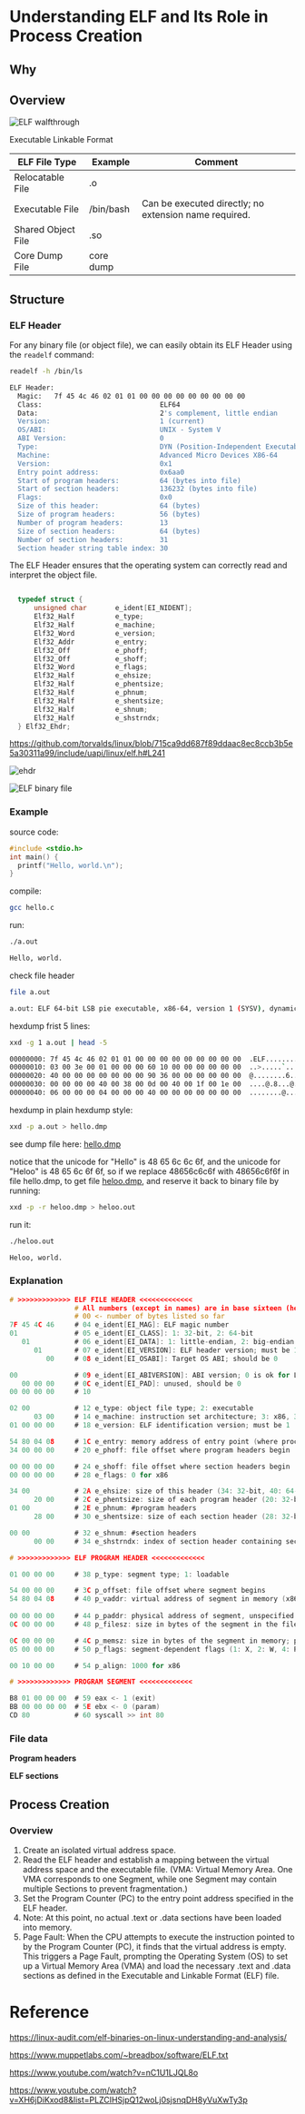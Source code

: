 # Understanding ELF and Its Role in Process Creation

## Why

## Overview

![ELF walfthrough](elfwalkthrough.png)

Executable Linkable Format

| **ELF File Type** | **Example** | **Comment** |
| --- | --- | --- |
| Relocatable File | .o |  |
| Executable File | /bin/bash | Can be executed directly; no extension name required. |
| Shared Object File | .so |  |
| Core Dump File | core dump |  |

## Structure

### ELF Header

For any binary file (or object file), we can easily obtain its ELF Header using the `readelf` command:

```bash
readelf -h /bin/ls

ELF Header:
  Magic:   7f 45 4c 46 02 01 01 00 00 00 00 00 00 00 00 00
  Class:                             ELF64
  Data:                              2's complement, little endian
  Version:                           1 (current)
  OS/ABI:                            UNIX - System V
  ABI Version:                       0
  Type:                              DYN (Position-Independent Executable file)
  Machine:                           Advanced Micro Devices X86-64
  Version:                           0x1
  Entry point address:               0x6aa0
  Start of program headers:          64 (bytes into file)
  Start of section headers:          136232 (bytes into file)
  Flags:                             0x0
  Size of this header:               64 (bytes)
  Size of program headers:           56 (bytes)
  Number of program headers:         13
  Size of section headers:           64 (bytes)
  Number of section headers:         31
  Section header string table index: 30
```

The ELF Header ensures that the operating system can correctly read and interpret the object file.

```c

  typedef struct {
      unsigned char       e_ident[EI_NIDENT];
      Elf32_Half          e_type;
      Elf32_Half          e_machine;
      Elf32_Word          e_version;
      Elf32_Addr          e_entry;
      Elf32_Off           e_phoff;
      Elf32_Off           e_shoff;
      Elf32_Word          e_flags;
      Elf32_Half          e_ehsize;
      Elf32_Half          e_phentsize;
      Elf32_Half          e_phnum;
      Elf32_Half          e_shentsize;
      Elf32_Half          e_shnum;
      Elf32_Half          e_shstrndx;
  } Elf32_Ehdr;
```

https://github.com/torvalds/linux/blob/715ca9dd687f89ddaac8ec8ccb3b5e5a30311a99/include/uapi/linux/elf.h#L241

![ehdr](ehdr.jpg)

![ELF binary file](elf.jpg)

### Example

source code:

```c
#include <stdio.h>
int main() {
  printf("Hello, world.\n");
}
```

compile:

```sh
gcc hello.c
```

run:

```sh
./a.out

Hello, world.
```

check <ELF> file header

```sh
file a.out

a.out: ELF 64-bit LSB pie executable, x86-64, version 1 (SYSV), dynamically linked, interpreter /lib64/ld-linux-x86-64.so.2, BuildID[sha1]=507c7b03924effefd99309b49fb32be700d2036f, for GNU/Linux 3.2.0, not stripped
```

hexdump frist 5 lines:

```sh
xxd -g 1 a.out | head -5

00000000: 7f 45 4c 46 02 01 01 00 00 00 00 00 00 00 00 00  .ELF............
00000010: 03 00 3e 00 01 00 00 00 60 10 00 00 00 00 00 00  ..>.....`.......
00000020: 40 00 00 00 00 00 00 00 90 36 00 00 00 00 00 00  @........6......
00000030: 00 00 00 00 40 00 38 00 0d 00 40 00 1f 00 1e 00  ....@.8...@.....
00000040: 06 00 00 00 04 00 00 00 40 00 00 00 00 00 00 00  ........@.......
```

hexdump in plain hexdump style:

```sh
xxd -p a.out > hello.dmp
```

see dump file here: [hello.dmp](elf/hello.dmp)

notice that the unicode for "Hello" is 48 65 6c 6c 6f, and the unicode for "Heloo" is 48 65 6c 6f 6f, so if we replace 48656c6c6f with 48656c6f6f in file hello.dmp, to get file [heloo.dmp](./elf/heloo.dmp), and reserve it back to binary file by running:

```sh
xxd -p -r heloo.dmp > heloo.out
```

run it:

```sh
./heloo.out

Heloo, world.
```

### Explanation

```c
# >>>>>>>>>>>>> ELF FILE HEADER <<<<<<<<<<<<< 
                # All numbers (except in names) are in base sixteen (hexadecimal)
                # 00 <- number of bytes listed so far
7F 45 4C 46     # 04 e_ident[EI_MAG]: ELF magic number
01              # 05 e_ident[EI_CLASS]: 1: 32-bit, 2: 64-bit
   01           # 06 e_ident[EI_DATA]: 1: little-endian, 2: big-endian
      01        # 07 e_ident[EI_VERSION]: ELF header version; must be 1
         00     # 08 e_ident[EI_OSABI]: Target OS ABI; should be 0

00              # 09 e_ident[EI_ABIVERSION]: ABI version; 0 is ok for Linux
   00 00 00     # 0C e_ident[EI_PAD]: unused, should be 0
00 00 00 00     # 10

02 00           # 12 e_type: object file type; 2: executable
      03 00     # 14 e_machine: instruction set architecture; 3: x86, 3E: amd64
01 00 00 00     # 18 e_version: ELF identification version; must be 1

54 80 04 08     # 1C e_entry: memory address of entry point (where process starts)
34 00 00 00     # 20 e_phoff: file offset where program headers begin

00 00 00 00     # 24 e_shoff: file offset where section headers begin
00 00 00 00     # 28 e_flags: 0 for x86

34 00           # 2A e_ehsize: size of this header (34: 32-bit, 40: 64-bit)
      20 00     # 2C e_phentsize: size of each program header (20: 32-bit, 38: 64-bit)
01 00           # 2E e_phnum: #program headers
      28 00     # 30 e_shentsize: size of each section header (28: 32-bit, 40: 64-bit)

00 00           # 32 e_shnum: #section headers
      00 00     # 34 e_shstrndx: index of section header containing section names

# >>>>>>>>>>>>> ELF PROGRAM HEADER <<<<<<<<<<<<< 

01 00 00 00     # 38 p_type: segment type; 1: loadable

54 00 00 00     # 3C p_offset: file offset where segment begins
54 80 04 08     # 40 p_vaddr: virtual address of segment in memory (x86: 08048054)
    
00 00 00 00     # 44 p_paddr: physical address of segment, unspecified by 386 supplement
0C 00 00 00     # 48 p_filesz: size in bytes of the segment in the file image ############

0C 00 00 00     # 4C p_memsz: size in bytes of the segment in memory; p_filesz <= p_memsz
05 00 00 00     # 50 p_flags: segment-dependent flags (1: X, 2: W, 4: R)

00 10 00 00     # 54 p_align: 1000 for x86

# >>>>>>>>>>>>> PROGRAM SEGMENT <<<<<<<<<<<<< 

B8 01 00 00 00  # 59 eax <- 1 (exit)
BB 00 00 00 00  # 5E ebx <- 0 (param)
CD 80           # 60 syscall >> int 80
```


### File data

**Program headers**

**ELF sections**

## Process Creation

### Overview

1. Create an isolated virtual address space.
2. Read the ELF header and establish a mapping between the virtual address space and the executable file. (VMA: Virtual Memory Area. One VMA corresponds to one Segment, while one Segment may contain multiple Sections to prevent fragmentation.)
3. Set the Program Counter (PC) to the entry point address specified in the ELF header.
4. Note: At this point, no actual .text or .data sections have been loaded into memory.
5. Page Fault: When the CPU attempts to execute the instruction pointed to by the Program Counter (PC), it finds that the virtual address is empty. This triggers a Page Fault, prompting the Operating System (OS) to set up a Virtual Memory Area (VMA) and load the necessary .text and .data sections as defined in the Executable and Linkable Format (ELF) file.

# Reference

https://linux-audit.com/elf-binaries-on-linux-understanding-and-analysis/

https://www.muppetlabs.com/~breadbox/software/ELF.txt

https://www.youtube.com/watch?v=nC1U1LJQL8o

https://www.youtube.com/watch?v=XH6jDiKxod8&list=PLZCIHSjpQ12woLj0sjsnqDH8yVuXwTy3p
